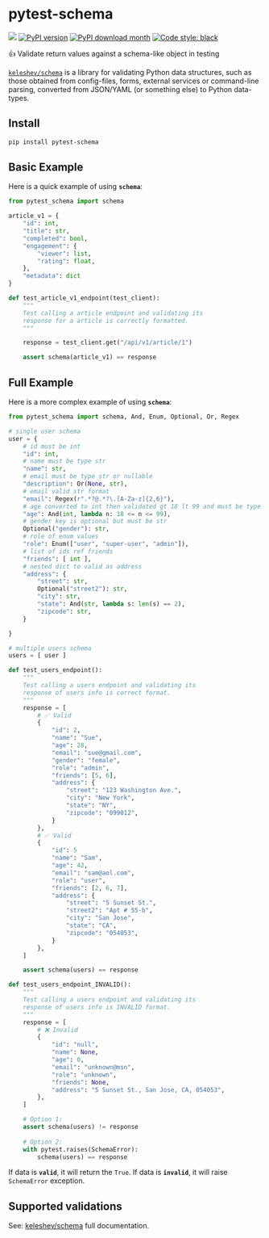 # pytest-schema

![](https://img.shields.io/badge/python-3.6%20%7C%203.7%20%7C%203.8-blue?logo=python) [![PyPI version](https://img.shields.io/pypi/v/pytest-schema.svg)](https://pypi.python.org/pypi/pytest-schema/) [![PyPI download month](https://img.shields.io/pypi/dm/pytest-schema.svg)](https://pypi.python.org/pypi/pytest-schema/) [![Code style: black](https://img.shields.io/badge/code%20style-black-000000.svg)](https://github.com/psf/black)


👍 Validate return values against a schema-like object in testing

[`keleshev/schema`](https://github.com/keleshev/schema) is a library for validating Python data structures, such as
those obtained from config-files, forms, external services or
command-line parsing, converted from JSON/YAML (or something else) to Python data-types.

## Install

```bash
pip install pytest-schema
```

## Basic Example

Here is a quick example of using **`schema`**:
```python
from pytest_schema import schema

article_v1 = {
    "id": int,
    "title": str,
    "completed": bool,
    "engagement": {
        "viewer": list,
        "rating": float,
    },
    "metadata": dict
}

def test_article_v1_endpoint(test_client):
    """
    Test calling a article endpoint and validating its
    response for a article is correctly formatted.
    """

    response = test_client.get("/api/v1/article/1")

    assert schema(article_v1) == response

```
## Full Example

Here is a more complex example of using **`schema`**:

``` python
from pytest_schema import schema, And, Enum, Optional, Or, Regex

# single user schema
user = {
    # id must be int
    "id": int,
    # name must be type str
    "name": str,
    # email must be type str or nullable
    "description": Or(None, str),
    # email valid str format
    "email": Regex(r".*?@.*?\.[A-Za-z]{2,6}"),
    # age converted to int then validated gt 18 lt 99 and must be type str
    "age": And(int, lambda n: 18 <= n <= 99),
    # gender key is optional but must be str
    Optional("gender"): str,
    # role of enum values
    "role": Enum(["user", "super-user", "admin"]),
    # list of ids ref friends
    "friends": [ int ],
    # nested dict to valid as address
    "address": {
        "street": str,
        Optional("street2"): str,
        "city": str,
        "state": And(str, lambda s: len(s) == 2),
        "zipcode": str,
    }

}

# multiple users schema
users = [ user ]

def test_users_endpoint():
    """
    Test calling a users endpoint and validating its
    response of users info is correct format.
    """
    response = [
        # ✅ Valid 
        {
            "id": 2,
            "name": "Sue",
            "age": 28,
            "email": "sue@gmail.com",
            "gender": "female",
            "role": "admin",
            "friends": [5, 6],
            "address": {
                "street": "123 Washington Ave.",
                "city": "New York",
                "state": "NY",
                "zipcode": "099012",
            }
        },
        # ✅ Valid
        {
            "id": 5
            "name": "Sam",
            "age": 42,
            "email": "sam@aol.com",
            "role": "user",
            "friends": [2, 6, 7],
            "address": {
                "street": "5 Sunset St.",
                "street2": "Apt # 55-b",
                "city": "San Jose",
                "state": "CA",
                "zipcode": "054053",
            }
        },
    ]

    assert schema(users) == response

def test_users_endpoint_INVALID():
    """
    Test calling a users endpoint and validating its
    response of users info is INVALID format.
    """
    response = [
        # ❌ Invalid
        {
            "id": "null",
            "name": None,
            "age": 0,
            "email": "unknown@msn",
            "role": "unknown",
            "friends": None,
            "address": "5 Sunset St., San Jose, CA, 054053",
        },
    ]

    # Option 1:
    assert schema(users) != response
    
    # Option 2:
    with pytest.raises(SchemaError):
        schema(users) == response

```

If data is **`valid`**, it will return the `True`.
If data is **`invalid`**, it will raise `SchemaError` exception.


## Supported validations

See: [keleshev/schema](https://github.com/keleshev/schema) full documentation.